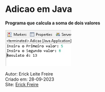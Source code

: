 # Adicao em Java

**Programa que calcula a soma de dois valores**

![Calculadora de Soma Em Java](soma.jpg)

Autor: Erick Leite Freire<br>
Criado em: 28-09-2023<br>
Site: [Erick Freire](https://www.erickfreire.com.br)<br>
